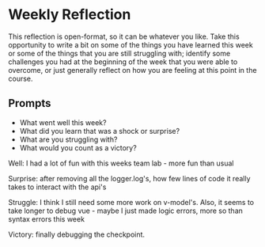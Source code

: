 # Weekly Reflection
This reflection is open-format, so it can be whatever you like. Take this opportunity to write a bit on some of the things you have learned this week or some of the things that you are still struggling with; identify some challenges you had at the beginning of the week that you were able to overcome, or just generally reflect on how you are feeling at this point in the course.

## Prompts
- What went well this week?
- What did you learn that was a shock or surprise?
- What are you struggling with?
- What would you count as a victory?

Well: I had a lot of fun with this weeks team lab - more fun than usual

Surprise: after removing all the logger.log's, how few lines of code it really takes to interact with the api's

Struggle: I think I still need some more work on v-model's. Also, it seems to take longer to debug vue - maybe I just made logic errors, more so than syntax errors this week

Victory: finally debugging the checkpoint.
